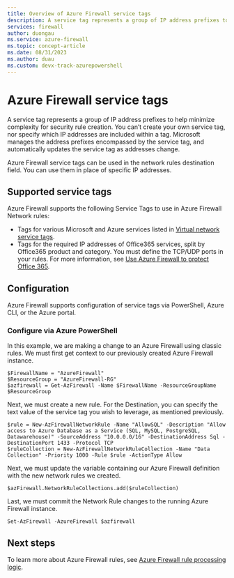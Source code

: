 ```yaml
---
title: Overview of Azure Firewall service tags
description: A service tag represents a group of IP address prefixes to help minimize complexity for security rule creation.
services: firewall
author: duongau
ms.service: azure-firewall
ms.topic: concept-article
ms.date: 08/31/2023
ms.author: duau 
ms.custom: devx-track-azurepowershell
---
```


# Azure Firewall service tags

A service tag represents a group of IP address prefixes to help minimize complexity for security rule creation. You can’t create your own service tag, nor specify which IP addresses are included within a tag. Microsoft manages the address prefixes encompassed by the service tag, and automatically updates the service tag as addresses change.

Azure Firewall service tags can be used in the network rules destination field. You can use them in place of specific IP addresses.

## Supported service tags

Azure Firewall supports the following Service Tags to use in Azure Firewall Network rules:

- Tags for various Microsoft and Azure services listed in [Virtual network service tags](../virtual-network/service-tags-overview.md#available-service-tags).
- Tags for the required IP addresses of Office365 services, split by Office365 product and category. You must define the TCP/UDP ports in your rules. For more information, see [Use Azure Firewall to protect Office 365](protect-office-365.md).

## Configuration

Azure Firewall supports configuration of service tags via PowerShell, Azure CLI, or the Azure portal.

### Configure via Azure PowerShell

In this example, we are making a change to an Azure Firewall using classic rules.  We must first get context to our previously created Azure Firewall instance.

```Get the context to an existing Azure Firewall
$FirewallName = "AzureFirewall"
$ResourceGroup = "AzureFirewall-RG"
$azfirewall = Get-AzFirewall -Name $FirewallName -ResourceGroupName $ResourceGroup
```

Next, we must create a new rule.  For the Destination, you can specify the text value of the service tag you wish to leverage, as mentioned previously.

````Create new Network Rules using Service Tags
$rule = New-AzFirewallNetworkRule -Name "AllowSQL" -Description "Allow access to Azure Database as a Service (SQL, MySQL, PostgreSQL, Datawarehouse)" -SourceAddress "10.0.0.0/16" -DestinationAddress Sql -DestinationPort 1433 -Protocol TCP
$ruleCollection = New-AzFirewallNetworkRuleCollection -Name "Data Collection" -Priority 1000 -Rule $rule -ActionType Allow
````

Next, we must update the variable containing our Azure Firewall definition with the new network rules we created.

````Merge the new rules into our existing Azure Firewall variable
$azFirewall.NetworkRuleCollections.add($ruleCollection)
`````

Last, we must commit the Network Rule changes to the running Azure Firewall instance.
````Commit the changes to Azure
Set-AzFirewall -AzureFirewall $azfirewall
````

## Next steps

To learn more about Azure Firewall rules, see [Azure Firewall rule processing logic](rule-processing.md).
